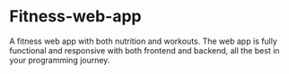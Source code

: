 # Fitness-web-app
A fitness web app with both nutrition and workouts.
The web app is fully functional and responsive with both frontend and backend,
all the best in your programming journey.
